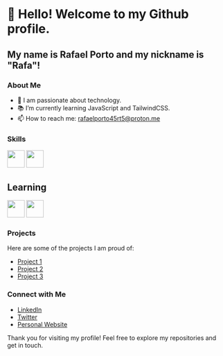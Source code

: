 # 👋 Hello! Welcome to my Github profile.

## My name is Rafael Porto and my nickname is "Rafa"!

### About Me
- 🌟 I am passionate about technology.
- 📚 I’m currently learning JavaScript and TailwindCSS.
- 📫 How to reach me: rafaelporto45rt5@proton.me

### Skills

<img src="https://cdn.jsdelivr.net/gh/devicons/devicon@latest/icons/html5/html5-original.svg" width="40" height="40" /> <img src="https://cdn.jsdelivr.net/gh/devicons/devicon@latest/icons/css3/css3-original.svg" width="40" height="40" />


## Learning

<img src="https://cdn.jsdelivr.net/gh/devicons/devicon@latest/icons/javascript/javascript-original.svg" width="40" height="40" /> <img src="https://cdn.jsdelivr.net/gh/devicons/devicon@latest/icons/tailwindcss/tailwindcss-original.svg" width="40" height="40" />


### Projects
Here are some of the projects I am proud of:

- [Project 1](link_to_project_1)
- [Project 2](link_to_project_2)
- [Project 3](link_to_project_3)

### Connect with Me
- [LinkedIn](link_to_linkedin)
- [Twitter](link_to_twitter)
- [Personal Website](link_to_website)

Thank you for visiting my profile! Feel free to explore my repositories and get in touch.
